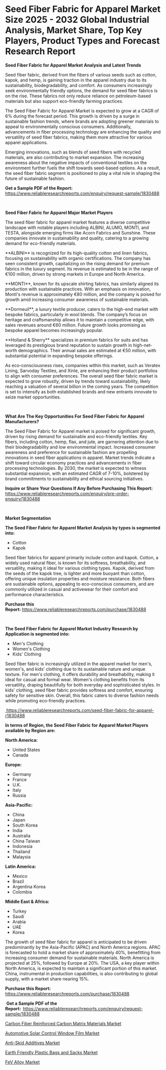 <p><h1>Seed Fiber Fabric for Apparel Market Size 2025 - 2032 Global Industrial Analysis, Market Share, Top Key Players, Product Types and Forecast Research Report</h1></p><p><strong>Seed Fiber Fabric for Apparel Market Analysis and Latest Trends</strong></p>
<p><p>Seed fiber fabric, derived from the fibers of various seeds such as cotton, kapok, and hemp, is gaining traction in the apparel industry due to its sustainability, biodegradability, and comfort. As consumers increasingly seek environmentally friendly options, the demand for seed fiber fabrics is on the rise. These fabrics not only reduce reliance on petroleum-based materials but also support eco-friendly farming practices.</p><p>The Seed Fiber Fabric for Apparel Market is expected to grow at a CAGR of 6% during the forecast period. This growth is driven by a surge in sustainable fashion trends, where brands are adopting greener materials to appeal to environmentally conscious consumers. Additionally, advancements in fiber processing technology are enhancing the quality and versatility of seed fiber fabrics, making them more attractive for various apparel applications. </p><p>Emerging innovations, such as blends of seed fibers with recycled materials, are also contributing to market expansion. The increasing awareness about the negative impacts of conventional textiles on the environment further fuels the shift towards seed-based options. As a result, the seed fiber fabric segment is positioned to play a vital role in shaping the future of sustainable fashion.</p></p>
<p><strong>Get a Sample PDF of the Report:&nbsp;</strong> <a href="https://www.reliableresearchreports.com/enquiry/request-sample/1830488?utm_campaign=10&utm_medium=2&utm_source=Github&utm_content=ia&utm_term=03042025&utm_id=seed-fiber-fabric-for-apparel">https://www.reliableresearchreports.com/enquiry/request-sample/1830488</a></p>
<p>&nbsp;</p>
<p><strong>Seed Fiber Fabric for Apparel Major Market Players</strong></p>
<p><p>The seed fiber fabric for apparel market features a diverse competitive landscape with notable players including ALBINI, ALUMO, MONTI, and TESTA, alongside emerging firms like Acorn Fabrics and Sunshine. These companies innovate in sustainability and quality, catering to a growing demand for eco-friendly materials.</p><p>**ALBINI** is recognized for its high-quality cotton and linen fabrics, focusing on sustainability with organic certifications. The company has seen consistent growth, capitalizing on the rising demand for premium fabrics in the luxury segment. Its revenue is estimated to be in the range of €100 million, driven by strong markets in Europe and North America.</p><p>**MONTI**, known for its upscale shirting fabrics, has similarly aligned its production with sustainable practices. With an emphasis on innovation, Monti's revenue is approximately €80 million, and the company is poised for growth amid increasing consumer awareness of sustainable materials.</p><p>**Dormeuil**, a luxury textile producer, caters to the high-end market with bespoke fabrics, particularly in wool blends. The company’s focus on heritage and craftsmanship allows it to maintain a competitive edge, with sales revenues around €60 million. Future growth looks promising as bespoke apparel becomes increasingly popular.</p><p>**Holland & Sherry** specializes in premium fabrics for suits and has leveraged its prestigious brand reputation to sustain growth in high-net-worth demographics. Their annual sales are estimated at €50 million, with substantial potential in expanding bespoke offerings.</p><p>As eco-consciousness rises, companies within this market, such as Veratex Lining, Sarvoday Textiles, and Xinle, are enhancing their product portfolios to align with consumer preferences. The overall seed fiber fabric market is expected to grow robustly, driven by trends toward sustainability, likely reaching a valuation of several billion in the coming years. The competition is set to intensify as both established brands and new entrants innovate to seize market opportunities.</p></p>
<p>&nbsp;</p>
<p><strong>What Are The Key Opportunities For Seed Fiber Fabric for Apparel Manufacturers?</strong></p>
<p><p>The Seed Fiber Fabric for Apparel market is poised for significant growth, driven by rising demand for sustainable and eco-friendly textiles. Key fibers, including cotton, hemp, flax, and jute, are garnering attention due to their biodegradability and low environmental impact. Increased consumer awareness and preference for sustainable fashion are propelling innovations in seed fiber applications in apparel. Market trends indicate a shift toward circular economy practices and advancements in fiber processing technologies. By 2030, the market is expected to witness substantial expansion, with an estimated CAGR of 7-10%, bolstered by brand commitments to sustainability and ethical sourcing initiatives.</p></p>
<p><strong>Inquire or Share Your Questions If Any Before Purchasing This Report:</strong> <a href="https://www.reliableresearchreports.com/enquiry/pre-order-enquiry/1830488?utm_campaign=10&utm_medium=2&utm_source=Github&utm_content=ia&utm_term=03042025&utm_id=seed-fiber-fabric-for-apparel">https://www.reliableresearchreports.com/enquiry/pre-order-enquiry/1830488</a></p>
<p>&nbsp;</p>
<p><strong>Market Segmentation</strong></p>
<p><strong>The Seed Fiber Fabric for Apparel Market Analysis by types is segmented into:</strong></p>
<p><ul><li>Cotton</li><li>Kapok</li></ul></p>
<p><p>Seed fiber fabrics for apparel primarily include cotton and kapok. Cotton, a widely used natural fiber, is known for its softness, breathability, and versatility, making it ideal for various clothing types. Kapok, derived from the seeds of the kapok tree, is lighter and more buoyant than cotton, offering unique insulation properties and moisture resistance. Both fibers are sustainable options, appealing to eco-conscious consumers, and are commonly utilized in casual and activewear for their comfort and performance characteristics.</p></p>
<p><strong>Purchase this Report:&nbsp;</strong><a href="https://www.reliableresearchreports.com/purchase/1830488?utm_campaign=10&utm_medium=2&utm_source=Github&utm_content=ia&utm_term=03042025&utm_id=seed-fiber-fabric-for-apparel">https://www.reliableresearchreports.com/purchase/1830488</a></p>
<p>&nbsp;</p>
<p><strong>The Seed Fiber Fabric for Apparel Market Industry Research by Application is segmented into:</strong></p>
<p><ul><li>Men's Clothing</li><li>Women's Clothing</li><li>Kids' Clothing</li></ul></p>
<p><p>Seed fiber fabric is increasingly utilized in the apparel market for men's, women's, and kids' clothing due to its sustainable nature and unique texture. For men's clothing, it offers durability and breathability, making it ideal for casual and formal wear. Women's clothing benefits from its versatility, draping beautifully for both everyday and sophisticated styles. In kids' clothing, seed fiber fabric provides softness and comfort, ensuring safety for sensitive skin. Overall, this fabric caters to diverse fashion needs while promoting eco-friendly practices.</p></p>
<p><a href="https://www.reliableresearchreports.com/seed-fiber-fabric-for-apparel-r1830488?utm_campaign=10&utm_medium=2&utm_source=Github&utm_content=ia&utm_term=03042025&utm_id=seed-fiber-fabric-for-apparel">&nbsp;https://www.reliableresearchreports.com/seed-fiber-fabric-for-apparel-r1830488</a></p>
<p><strong>In terms of Region, the Seed Fiber Fabric for Apparel Market Players available by Region are:</strong></p>
<p>
    <p> <strong> North America: </strong>
        <ul>
            <li>United States</li>
            <li>Canada</li>
        </ul>
        </p> 
    <p> <strong> Europe: </strong>
        <ul>
            <li>Germany</li>
            <li>France</li>
            <li>U.K.</li>
            <li>Italy</li>
            <li>Russia</li>
        </ul>
        </p> 
    <p> <strong> Asia-Pacific: </strong>
        <ul>
            <li>China</li>
            <li>Japan</li>
            <li>South Korea</li>
            <li>India</li>
            <li>Australia</li>
            <li>China Taiwan</li>
            <li>Indonesia</li>
            <li>Thailand</li>
            <li>Malaysia</li>
        </ul>
        </p> 
    <p> <strong> Latin America: </strong>
        <ul>
            <li>Mexico</li>
            <li>Brazil</li>
            <li>Argentina Korea</li>
            <li>Colombia</li>
        </ul>
        </p> 
    <p> <strong> Middle East & Africa: </strong>
        <ul>
            <li>Turkey</li>
            <li>Saudi</li>
            <li>Arabia</li>
            <li>UAE</li>
            <li>Korea</li>
        </ul>
    </p>
    </p>
<p><p>The growth of seed fiber fabric for apparel is anticipated to be driven predominantly by the Asia-Pacific (APAC) and North America regions. APAC is forecasted to hold a market share of approximately 40%, benefitting from increasing consumer demand for sustainable materials. North America is projected at 25%, followed by Europe at 20%. The USA, a key player within North America, is expected to maintain a significant portion of this market. China, instrumental in production capabilities, is also contributing to global supply, with a market share nearing 15%.</p></p>
<p><strong>Purchase this Report: </strong><a href="https://www.reliableresearchreports.com/purchase/1830488?utm_campaign=10&utm_medium=2&utm_source=Github&utm_content=ia&utm_term=03042025&utm_id=seed-fiber-fabric-for-apparel">https://www.reliableresearchreports.com/purchase/1830488</a></p>
<p>&nbsp;<strong>Get a Sample PDF of the Report:&nbsp;&nbsp;</strong><a href="https://www.reliableresearchreports.com/enquiry/request-sample/1830488?utm_campaign=10&utm_medium=2&utm_source=Github&utm_content=ia&utm_term=03042025&utm_id=seed-fiber-fabric-for-apparel">https://www.reliableresearchreports.com/enquiry/request-sample/1830488</a></p>
<p><strong></strong></p>
<p><p><a href="https://github.com/steegwajma22/Market-Research-Report-List-1/blob/main/carbon-fiber-reinforced-carbon-matrix-materials-market.md?utm_campaign=10&utm_medium=2&utm_source=Github&utm_content=ia&utm_term=03042025&utm_id=seed-fiber-fabric-for-apparel">Carbon Fiber Reinforced Carbon Matrix Materials Market</a></p><p><a href="https://github.com/rokiahgrendy/Market-Research-Report-List-1/blob/main/automotive-solar-control-window-film-market.md?utm_campaign=10&utm_medium=2&utm_source=Github&utm_content=ia&utm_term=03042025&utm_id=seed-fiber-fabric-for-apparel">Automotive Solar Control Window Film Market</a></p><p><a href="https://github.com/weisonmanych/Market-Research-Report-List-1/blob/main/anti-skid-additives-market.md?utm_campaign=10&utm_medium=2&utm_source=Github&utm_content=ia&utm_term=03042025&utm_id=seed-fiber-fabric-for-apparel">Anti-Skid Additives Market</a></p><p><a href="https://github.com/guzasbahsas/Market-Research-Report-List-1/blob/main/earth-friendly-plastic-bags-and-sacks-market.md?utm_campaign=10&utm_medium=2&utm_source=Github&utm_content=ia&utm_term=03042025&utm_id=seed-fiber-fabric-for-apparel">Earth Friendly Plastic Bags and Sacks Market</a></p><p><a href="https://github.com/nagateyisu29/Market-Research-Report-List-1/blob/main/fev-alloy-market.md?utm_campaign=10&utm_medium=2&utm_source=Github&utm_content=ia&utm_term=03042025&utm_id=seed-fiber-fabric-for-apparel">FeV Alloy Market</a></p></p>